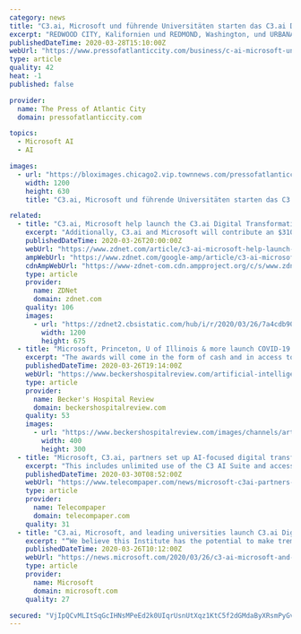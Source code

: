 ```yaml
---
category: news
title: "C3.ai, Microsoft und führende Universitäten starten das C3.ai Digital Transformation Institute"
excerpt: "REDWOOD CITY, Kalifornien und REDMOND, Washington, und URBANA-CHAMPAIGN, Ill. und BERKELEY, Kalifornien--(BUSINESS WIRE)--Mrz 28, 2020--"
publishedDateTime: 2020-03-28T15:10:00Z
webUrl: "https://www.pressofatlanticcity.com/business/c-ai-microsoft-und-f-hrende-universit-ten-starten-das/article_054fce5a-a236-5652-af0b-880819a79500.html"
type: article
quality: 42
heat: -1
published: false

provider:
  name: The Press of Atlantic City
  domain: pressofatlanticcity.com

topics:
  - Microsoft AI
  - AI

images:
  - url: "https://bloximages.chicago2.vip.townnews.com/pressofatlanticcity.com/content/tncms/custom/image/bae1e730-3e34-11e6-9bc5-8f83ee7a0e54.jpg"
    width: 1200
    height: 630
    title: "C3.ai, Microsoft und führende Universitäten starten das C3.ai Digital Transformation Institute"

related:
  - title: "C3.ai, Microsoft help launch the C3.ai Digital Transformation Institute"
    excerpt: "Additionally, C3.ai and Microsoft will contribute an $310 million in-kind, including use of the C3 AI Suite and Microsoft Azure computing, storage, and technical resources to support the consortium. C3.ai DTI will be jointly managed and hosted by the University of California at Berkeley and the University of Illinois at Urbana-Champaign."
    publishedDateTime: 2020-03-26T20:00:00Z
    webUrl: "https://www.zdnet.com/article/c3-ai-microsoft-help-launch-the-c3-ai-digital-transformation-institute/"
    ampWebUrl: "https://www.zdnet.com/google-amp/article/c3-ai-microsoft-help-launch-the-c3-ai-digital-transformation-institute/"
    cdnAmpWebUrl: "https://www-zdnet-com.cdn.ampproject.org/c/s/www.zdnet.com/google-amp/article/c3-ai-microsoft-help-launch-the-c3-ai-digital-transformation-institute/"
    type: article
    provider:
      name: ZDNet
      domain: zdnet.com
    quality: 106
    images:
      - url: "https://zdnet2.cbsistatic.com/hub/i/r/2020/03/26/7a4cdb90-55e4-47df-bcef-2270e436b848/thumbnail/1200x675/a8d26ed3f62e8f9e33bc56df07bd93c5/online-learning-gets-its-moment-due-to-c-5e7a254b72c9c14f48d15807-1-mar-26-2020-18-29-53-poster.jpg"
        width: 1200
        height: 675
  - title: "Microsoft, Princeton, U of Illinois & more launch COVID-19 AI initiative"
    excerpt: "The awards will come in the form of cash and in access to the C3 AI suite, the Microsoft Azure cloud platform, UIUC's Blue Waters supercomputer and other AI software tools and technical support. Research proposals for the institute's coronavirus challenge will be accepted through May 1, with the first grants awarded by June 1. The creation of ..."
    publishedDateTime: 2020-03-26T19:14:00Z
    webUrl: "https://www.beckershospitalreview.com/artificial-intelligence/microsoft-princeton-u-of-illinois-more-launch-covid-19-ai-initiative.html"
    type: article
    provider:
      name: Becker's Hospital Review
      domain: beckershospitalreview.com
    quality: 53
    images:
      - url: "https://www.beckershospitalreview.com/images/channels/artificial-intelligence/5.jpg"
        width: 400
        height: 300
  - title: "Microsoft, C3.ai, partners set up AI-focused digital transformation institute"
    excerpt: "This includes unlimited use of the C3 AI Suite and access to the Microsoft Azure cloud platform, plus access to the Blue Waters supercomputer at the National Centre for Super Computing Applications at UIUC."
    publishedDateTime: 2020-03-30T08:52:00Z
    webUrl: "https://www.telecompaper.com/news/microsoft-c3ai-partners-set-up-ai-focused-digital-transformation-institute--1332439"
    type: article
    provider:
      name: Telecompaper
      domain: telecompaper.com
    quality: 31
  - title: "C3.ai, Microsoft, and leading universities launch C3.ai Digital Transformation Institute"
    excerpt: "“We believe this Institute has the potential to make tremendous contributions by including ethics, new business models, and public policy to the technologies for transforming societal scale systems globally.” “The C3.ai Digital Transformation Institute, with its vision of cross-institutional and multi-disciplinary ..."
    publishedDateTime: 2020-03-26T10:12:00Z
    webUrl: "https://news.microsoft.com/2020/03/26/c3-ai-microsoft-and-leading-universities-launch-c3-ai-digital-transformation-institute/"
    type: article
    provider:
      name: Microsoft
      domain: microsoft.com
    quality: 27

secured: "VjIpQCvMLItSqGcIHNsMPeEd2k0UIqrUsnUtXqz1KtC5f2dGMdaByXRsmPyGvLdZP+RneFDPSVavT/S3YItbnMPTP1DkISa690S1vqhBXBh3/ZvN9AYkcn9fQNUfXTF30zhofoIJogerm8wIEqFHb6db8N2mtgDCNb2DD847JXcocmgPjA2V60TH1y4P6Au1mpnJNG1Eetr+/A7lHQlcftNE1Z72o+4YpxEY7/oHTEgsNmV8q0FNBoGeolEoO+SI9xQN6GJBxw/3AAQz6d8Ff4OrQHidYDtrRgwboixBmTTeduoRAxpoe5UDAZbVk8F/;8cXACfsRIKunuLzUbyeR2g=="
---
```


